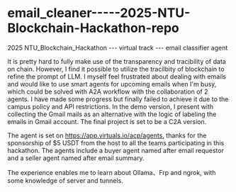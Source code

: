 # email_cleaner-----2025-NTU-Blockchain-Hackathon-repo
2025 NTU_Blockchain_Hackathon --- virtual track --- email classifier agent

It is pretty hard to fully make use of the transparency and tracibility of data on chain. However, I find it possible to utilize the tracilbity of blockchain to refine the prompt of LLM. I myself feel frustrated about dealing with emails and would like to use smart agents for upcoming emails when I'm busy, which could be solved with A2A workflow with the collaboration of 2 agents. I have made some progress but finally failed to achieve it due to the campus policy and API restrictions. In the demo version, I present with collecting the Gmail mails as an alternative with the logic of labeling the emails in Gmail account. The final project is set to be a C2A version.

The agent is set on https://app.virtuals.io/acp/agents, thanks for the sponsorship of $5 USDT from the host to all the teams participating in this hackathon. The agents include a buyer agent named after email requestor and a seller agent named after email summary.

The experience enables me to learn about Ollama、Frp and ngrok, with some knowledge of server and tunnels.



